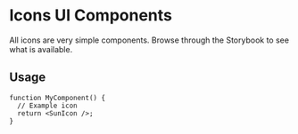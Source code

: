 # Icons UI Components

All icons are very simple components. Browse through the Storybook to see what is available.

## Usage

```tsx
function MyComponent() {
  // Example icon
  return <SunIcon />;
}
```
